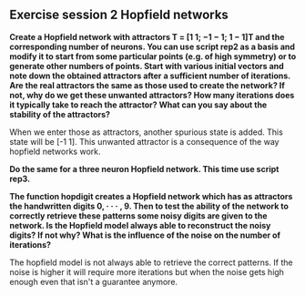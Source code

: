 ## Exercise session 2 Hopfield networks

**Create a Hopfield network with attractors T = [1 1; −1 − 1; 1 − 1]T and the corresponding number of neurons. You can use script rep2 as a basis and modify it to start from some particular points (e.g. of high symmetry) or to generate other numbers of points. Start with various initial vectors and note down the obtained attractors after a sufficient number of iterations. Are the real attractors the same as those used to create the network? If not, why do we get these unwanted attractors? How many iterations does it typically take to reach the attractor? What can you say about the stability of the attractors?**

When we enter those as attractors, another spurious state is added. This state will be [-1 1]. This unwanted attractor is a consequence of the way hopfield networks work.



**Do the same for a three neuron Hopfield network. This time use script rep3.**





**The function hopdigit creates a Hopfield network which has as attractors the handwritten digits 0, · · · , 9. Then to test the ability of the network to correctly retrieve these patterns some noisy digits are given to the network. Is the Hopfield model always able to reconstruct the noisy digits? If not why? What is the influence of the noise on the number of iterations?**

The hopfield model is not always able to retrieve the correct patterns. If the noise is higher it will require more iterations but when the noise gets high enough even that isn't a guarantee anymore.